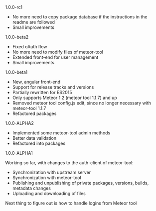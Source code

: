 1.0.0-rc1

* No more need to copy package database if the instructions in the readme are followed
* Small improvements

1.0.0-beta2

* Fixed oAuth flow
* No more need to modify files of meteor-tool
* Extended front-end for user management
* Small improvements

1.0.0-beta1

* New, angular front-end
* Support for release tracks and versions
* Partially rewritten for ES2015
* Only supports Meteor 1.2 (meteor tool 1.1.7) and up
* Removed meteor tool config.js edit, since no longer necessary with meteor-tool 1.1.7
* Refactored packages

1.0.0-ALPHA2

* Implemented some meteor-tool admin methods
* Better data validation
* Refactored into packages

1.0.0-ALPHA1

Working so far, with changes to the auth-client of meteor-tool:

* Synchronization with upstream server
* Synchronization with meteor-tool
* Publishing and unpublishing of private packages, versions, builds, metadata changes
* Uploading and downloading of files

Next thing to figure out is how to handle logins from Meteor tool